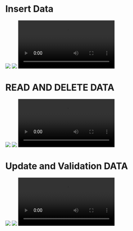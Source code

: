 <h1> Insert Data </h1>
<img src ="https://github.com/user-attachments/assets/8e635c2c-70bc-4dce-84fe-bbfe34b3ee2f">
<img src ="https://github.com/user-attachments/assets/1a1d6964-c699-4435-8750-3e1bc5b03dfb">

<video src="https://github.com/user-attachments/assets/b9738458-36b2-4a97-afa1-efcc5c15b99a">
</video

#

<h1> READ AND DELETE DATA</h1>

<img src ="https://github.com/user-attachments/assets/d9b40360-d52a-444a-80c4-f8e0c4e0017c">
<img src ="https://github.com/user-attachments/assets/7fbbc3f7-0ad8-4b86-b2e5-88f5da91d0fc">

<video src="https://github.com/user-attachments/assets/67170b56-1d35-4569-9f29-04251fdd9319">
</video>


#

<h1> Update and Validation DATA</h1>

<img src ="https://github.com/user-attachments/assets/f4608fc2-a1bb-4e7b-907d-ed61a612022a">
<img src ="https://github.com/user-attachments/assets/91ee37f3-819d-499d-9774-89dd090a315e">

<video src="https://github.com/user-attachments/assets/43371034-c8fd-4dd4-ad58-2dcc260b27b7">





